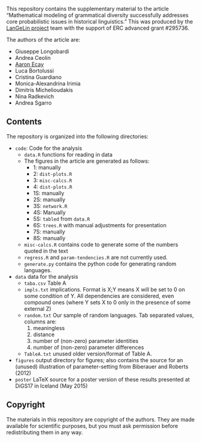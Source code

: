 This repository contains the supplementary material to the article
“Mathematical modeling of grammatical diversity successfully addresses
core probabilistic issues in historical linguistics.”  This was produced
by the [LanGeLin project][langelin] team with the support of ERC advanced grant
\#295736.

[langelin]: https://www.york.ac.uk/language/research/projects/langelin/

The authors of the article are:

- Giuseppe Longobardi
- Andrea Ceolin
- [Aaron Ecay][aaron]
- Luca Bortolussi
- Cristina Guardiano
- Monica-Alexandrina Irimia
- Dimitris Michelioudakis
- Nina Radkevich
- Andrea Sgarro

[aaron]: http://aaronecay.com

## Contents

The repository is organized into the following directories:

- `code`: Code for the analysis
  - `data.R` functions for reading in data
  - The figures in the article are generated as follows:
    - 1: manually
    - 2: `dist-plots.R`
    - 3: `misc-calcs.R`
    - 4: `dist-plots.R`
    - 1S: manually
    - 2S: manually
    - 3S: `network.R`
    - 4S: Manually
    - 5S: `tabled` from `data.R`
    - 6S: `trees.R` with manual adjustments for presentation
    - 7S: manually
    - 8S: manually
  - `misc-calcs.R` contains code to generate some of the numbers quoted
    in the text
  - `regress.R` and `param-tendencies.R` are not currently used.
  - `generate.py` contains the python code for generating random languages.
- `data` data for the analysis
  - `taba.csv` Table A
  - `impls.txt` implications.  Format is X;Y means X will be set to 0
    on some condition of Y.  All dependencies are considered, even
    compound ones (where Y sets X to 0 only in the presence of some
    external Z)
  - `random.txt` Our sample of random languages.  Tab separated values,
    columns are:
    1. meaningless
    2. distance
    3. number of (non-zero) parameter identities
    4. number of (non-zero) parameter differences
  - `TableA.txt` unused older version/format of Table A.
- `figures` output directory for figures; also contains the source for
  an (unused) illustration of parameter-setting from Biberauer and
  Roberts (2012)
- `poster` LaTeX source for a poster version of these results presented
  at DiGS17 in Iceland (May 2015)

## Copyright

The materials in this repository are copyright of the authors.  They are
made available for scientific purposes, but you must ask permission
before redistributing them in any way.
